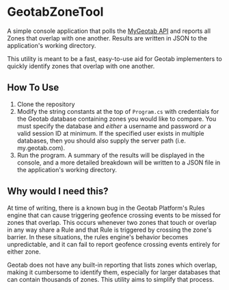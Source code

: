 # GeotabZoneTool
A simple console application that polls the [MyGeotab API](https://geotab.github.io/sdk/software/api/reference/) and reports all Zones that overlap with one another.  Results are written in JSON to the application's working directory.

This utility is meant to be a fast, easy-to-use aid for Geotab implementers to quickly identify zones that overlap with one another.

## How To Use

1. Clone the repository
2. Modify the string constants at the top of `Program.cs` with credentials for the Geotab database containing zones you would like to compare.  You must specify the database and *either* a username and password *or* a valid session ID at minimum.  If the specified user exists in multiple databases, then you should also supply the server path (i.e. my.geotab.com).
3. Run the program.  A summary of the results will be displayed in the console, and a more detailed breakdown will be written to a JSON file in the application's working directory.

## Why would I need this?

At time of writing, there is a known bug in the Geotab Platform's Rules engine that can cause triggering geofence crossing events to be missed for zones that overlap.  This occurs whenever two zones that touch or overlap in any way share a Rule and that Rule is triggered by crossing the zone's barrier.  In these situations, the rules engine's behavior becomes unpredictable, and it can fail to report geofence crossing events entirely for either zone.

Geotab does not have any built-in reporting that lists zones which overlap, making it cumbersome to identify them, especially for larger databases that can contain thousands of zones.  This utility aims to simplify that process.
